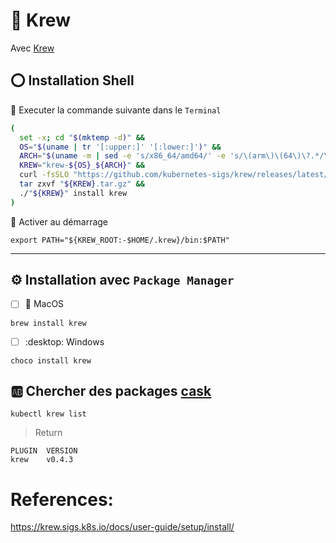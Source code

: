 # :ice_cube: Krew

Avec [Krew](https://krew.sigs.k8s.io/)

## :o: Installation Shell

:round_pushpin: Executer la commande suivante dans le `Terminal`

```bash
(
  set -x; cd "$(mktemp -d)" &&
  OS="$(uname | tr '[:upper:]' '[:lower:]')" &&
  ARCH="$(uname -m | sed -e 's/x86_64/amd64/' -e 's/\(arm\)\(64\)\?.*/\1\2/' -e 's/aarch64$/arm64/')" &&
  KREW="krew-${OS}_${ARCH}" &&
  curl -fsSLO "https://github.com/kubernetes-sigs/krew/releases/latest/download/${KREW}.tar.gz" &&
  tar zxvf "${KREW}.tar.gz" &&
  ./"${KREW}" install krew
)
```

:round_pushpin: Activer au démarrage

```
export PATH="${KREW_ROOT:-$HOME/.krew}/bin:$PATH"
```

<hr/>


## :gear: Installation avec `Package Manager`

- [ ] :apple: MacOS 

```
brew install krew
```

- [ ] :desktop: Windows 

```
choco install krew
```

## :ab: Chercher des packages [cask](https://formulae.brew.sh/cask/)

```
kubectl krew list 
```
> Return
```
PLUGIN  VERSION
krew    v0.4.3
```

# References:
https://krew.sigs.k8s.io/docs/user-guide/setup/install/
